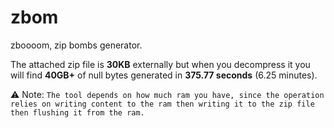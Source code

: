 # zbom
zboooom, zip bombs generator.


The attached zip file is **30KB** externally but when you decompress it you will find **40GB+** of null bytes generated in **375.77 seconds** (6.25 minutes).


⚠️ Note: `The tool depends on how much ram you have, since the operation relies on writing content to the ram then writing it to the zip file then flushing it from the ram.`
